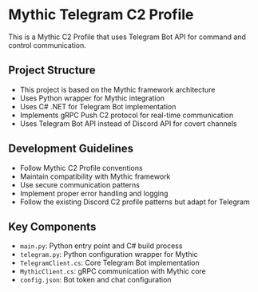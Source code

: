 <!-- Use this file to provide workspace-specific custom instructions to Copilot. For more details, visit https://code.visualstudio.com/docs/copilot/copilot-customization#_use-a-githubcopilotinstructionsmd-file -->

# Mythic Telegram C2 Profile

This is a Mythic C2 Profile that uses Telegram Bot API for command and control communication.

## Project Structure
- This project is based on the Mythic framework architecture
- Uses Python wrapper for Mythic integration
- Uses C# .NET for Telegram Bot implementation
- Implements gRPC Push C2 protocol for real-time communication
- Uses Telegram Bot API instead of Discord API for covert channels

## Development Guidelines
- Follow Mythic C2 Profile conventions
- Maintain compatibility with Mythic framework
- Use secure communication patterns
- Implement proper error handling and logging
- Follow the existing Discord C2 profile patterns but adapt for Telegram

## Key Components
- `main.py`: Python entry point and C# build process
- `telegram.py`: Python configuration wrapper for Mythic
- `TelegramClient.cs`: Core Telegram Bot implementation
- `MythicClient.cs`: gRPC communication with Mythic core
- `config.json`: Bot token and chat configuration
